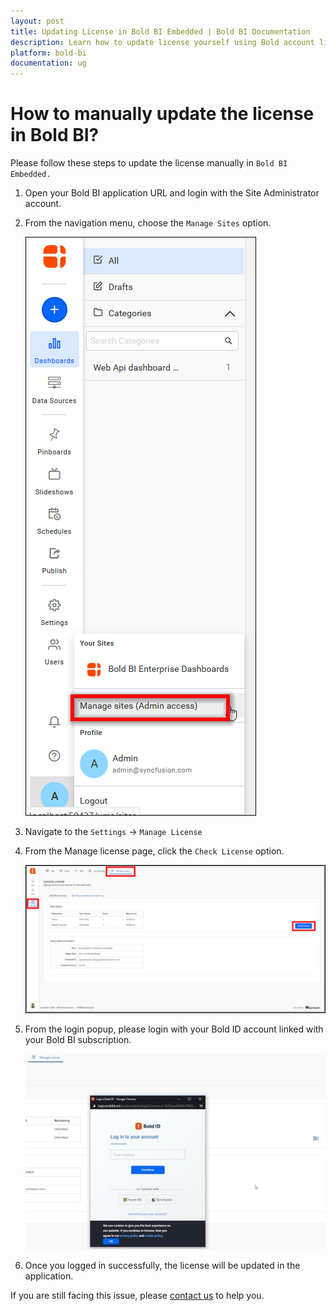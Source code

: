 ```yaml
---
layout: post
title: Updating License in Bold BI Embedded | Bold BI Documentation
description: Learn how to update license yourself using Bold account linked with your subscription in Bold BI application.
platform: bold-bi
documentation: ug
---
```


# How to manually update the license in Bold BI?

Please follow these steps to update the license manually in `Bold BI Embedded.` 

1. Open your Bold BI application URL and login with the Site Administrator account.

2. From the navigation menu, choose the `Manage Sites` option.
   
   ![License Update](/static/assets/faq/images/license-update-image.png)

3. Navigate to the `Settings` -> `Manage License` 

4. From the Manage license page, click the `Check License` option.
   
   ![License Update Settings](/static/assets/faq/images/license-update-settings.png)

5. From the login popup, please login with your Bold ID account linked with your Bold BI subscription.
   
   ![License Update Login Popup](/static/assets/faq/images/license-update-login-popup.jpeg)

6. Once you logged in successfully, the license will be updated in the application.

If you are still facing this issue, please [contact us](https://www.boldbi.com/support) to help you.

